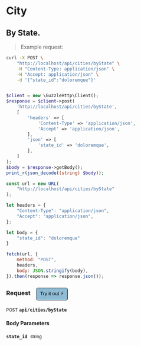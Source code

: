# City


## By State.




> Example request:

```bash
curl -X POST \
    "http://localhost/api/cities/byState" \
    -H "Content-Type: application/json" \
    -H "Accept: application/json" \
    -d '{"state_id":"doloremque"}'

```

```php

$client = new \GuzzleHttp\Client();
$response = $client->post(
    'http://localhost/api/cities/byState',
    [
        'headers' => [
            'Content-Type' => 'application/json',
            'Accept' => 'application/json',
        ],
        'json' => [
            'state_id' => 'doloremque',
        ],
    ]
);
$body = $response->getBody();
print_r(json_decode((string) $body));
```

```javascript
const url = new URL(
    "http://localhost/api/cities/byState"
);

let headers = {
    "Content-Type": "application/json",
    "Accept": "application/json",
};

let body = {
    "state_id": "doloremque"
}

fetch(url, {
    method: "POST",
    headers,
    body: JSON.stringify(body),
}).then(response => response.json());
```


<div id="execution-results-POSTapi-cities-byState" hidden>
    <blockquote>Received response<span id="execution-response-status-POSTapi-cities-byState"></span>:</blockquote>
    <pre class="json"><code id="execution-response-content-POSTapi-cities-byState"></code></pre>
</div>
<div id="execution-error-POSTapi-cities-byState" hidden>
    <blockquote>Request failed with error:</blockquote>
    <pre><code id="execution-error-message-POSTapi-cities-byState"></code></pre>
</div>
<form id="form-POSTapi-cities-byState" data-method="POST" data-path="api/cities/byState" data-authed="0" data-hasfiles="0" data-headers='{"Content-Type":"application\/json","Accept":"application\/json"}' onsubmit="event.preventDefault(); executeTryOut('POSTapi-cities-byState', this);">
<h3>
    Request&nbsp;&nbsp;&nbsp;
        <button type="button" style="background-color: #8fbcd4; padding: 5px 10px; border-radius: 5px; border-width: thin;" id="btn-tryout-POSTapi-cities-byState" onclick="tryItOut('POSTapi-cities-byState');">Try it out ⚡</button>
    <button type="button" style="background-color: #c97a7e; padding: 5px 10px; border-radius: 5px; border-width: thin;" id="btn-canceltryout-POSTapi-cities-byState" onclick="cancelTryOut('POSTapi-cities-byState');" hidden>Cancel</button>&nbsp;&nbsp;
    <button type="submit" style="background-color: #6ac174; padding: 5px 10px; border-radius: 5px; border-width: thin;" id="btn-executetryout-POSTapi-cities-byState" hidden>Send Request 💥</button>
    </h3>
<p>
<small class="badge badge-black">POST</small>
 <b><code>api/cities/byState</code></b>
</p>
<h4 class="fancy-heading-panel"><b>Body Parameters</b></h4>
<p>
<b><code>state_id</code></b>&nbsp;&nbsp;<small>string</small>  &nbsp;
<input type="text" name="state_id" data-endpoint="POSTapi-cities-byState" data-component="body" required  hidden>
<br>
</p>

</form>



